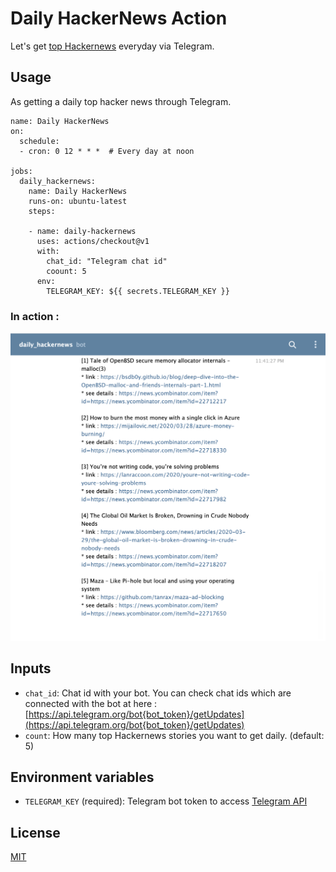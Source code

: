 # Daily HackerNews Action

Let's get [top Hackernews](https://news.ycombinator.com/) everyday via Telegram.

## Usage

As getting a daily top hacker news through Telegram.

```
name: Daily HackerNews
on:
  schedule:
  - cron: 0 12 * * *  # Every day at noon

jobs:
  daily_hackernews:
    name: Daily HackerNews
    runs-on: ubuntu-latest
    steps:

    - name: daily-hackernews
      uses: actions/checkout@v1
      with:
        chat_id: "Telegram chat id"
        coount: 5
      env:
        TELEGRAM_KEY: ${{ secrets.TELEGRAM_KEY }}
```

### In action :

![](./sample.png)

## Inputs

- `chat_id`: Chat id with your bot. You can check chat ids which are connected with the bot at here : [https://api.telegram.org/bot{bot_token}/getUpdates](https://api.telegram.org/bot{bot_token}/getUpdates)
- `count`: How many top Hackernews stories you want to get daily. (default: 5)

## Environment variables

- `TELEGRAM_KEY` (required): Telegram bot token to access [Telegram API](https://core.telegram.org/api)

## License

[MIT](https://choosealicense.com/licenses/mit/)

